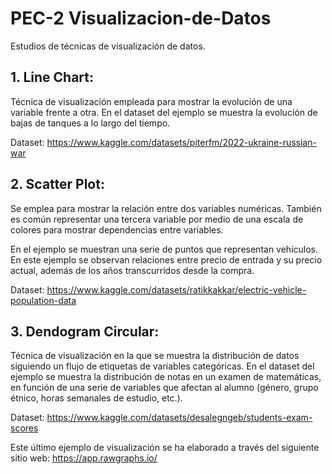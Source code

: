 # PEC-2 Visualizacion-de-Datos
Estudios de técnicas de visualización de datos.

## 1. Line Chart:
Técnica de visualización empleada para mostrar la evolución de una variable frente a otra. En el dataset del ejemplo se muestra la evolución de bajas de tanques a lo largo del tiempo.

Dataset: https://www.kaggle.com/datasets/piterfm/2022-ukraine-russian-war


## 2. Scatter Plot:
Se emplea para mostrar la relación entre dos variables numéricas. También es común representar una tercera variable por medio de una escala de colores para mostrar dependencias entre variables.

En el ejemplo se muestran una serie de puntos que representan vehículos. En este ejemplo se observan relaciones entre precio de entrada y su precio actual, además de los años transcurridos desde la compra.

Dataset: https://www.kaggle.com/datasets/ratikkakkar/electric-vehicle-population-data

## 3. Dendogram Circular:
Técnica de visualización en la que se muestra la distribución de datos siguiendo un flujo de etiquetas de variables categóricas.
En el dataset del ejemplo se muestra la distribución de notas en un examen de matemáticas, en función de una serie de variables que afectan al alumno (género, grupo étnico, horas semanales de estudio, etc.).

Dataset: https://www.kaggle.com/datasets/desalegngeb/students-exam-scores

Este último ejemplo de visualización se ha elaborado a través del siguiente sitio web: https://app.rawgraphs.io/
